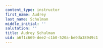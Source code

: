 ```yaml
---
content_type: instructor
first_name: Audrey
last_name: Schulman
middle_initial: ''
salutation: ''
title: Audrey Schulman
uid: a6f1c669-dee2-c1b0-520a-be0da38949c1
---
```

